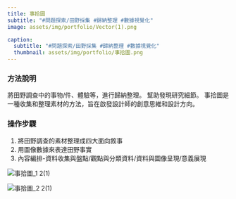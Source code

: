 ```yaml
---
title: 事拾圖
subtitle: "#問題探索/田野採集 #歸納整理 #數據視覺化"
image: assets/img/portfolio/Vector(1).png

caption:
  subtitle: "#問題探索/田野採集 #歸納整理 #數據視覺化"
  thumbnail: assets/img/portfolio/事拾圖.png
---
```

### 方法說明
將田野調查中的事物/件、體驗等，進行歸納整理。
幫助發現研究細節。
事拾圖是一種收集和整理素材的方法，旨在啟發設計師的創意思維和設計方向。

### 操作步驟
1. 將田野調查的素材整理成四大面向敘事
2. 用圖像數據來表達田野事實
3. 內容編排-資料收集與盤點/觀點與分類資料/資料與圖像呈現/意義展現


![事拾圖_1 2(1)](https://github.com/justinlin099/Design-Method-Website/assets/61717681/96b20d3f-7a38-41ae-a9df-bec4a2475b3c)

![事拾圖_2 2(1)](https://github.com/justinlin099/Design-Method-Website/assets/61717681/9ade7df2-a300-4154-a091-ae9b8e6aaf85)
